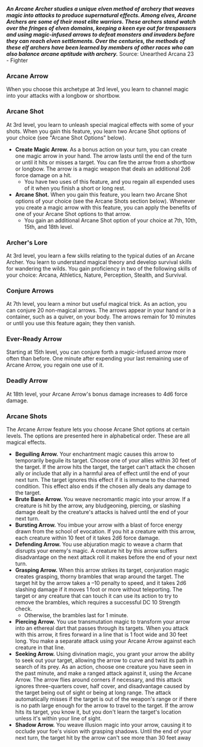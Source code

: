 ***An Arcane Archer studies a unique elven method of archery that weaves magic into attacks to produce supernatural effects. Among elves, Arcane Archers are some of their most elite warriors. These archers stand watch over the fringes of elven domains, keeping a keen eye out for trespassers and using magic-infused arrows to defeat monsters and invaders before they can reach elven settlements. Over the centuries, the methods of these elf archers have been learned by members of other races who can also balance arcane aptitude with archery.***
Source: Unearthed Arcana 23 - Fighter
### Arcane Arrow
When you choose this archetype at 3rd level, you learn to channel magic into your attacks with a longbow or shortbow.
### Arcane Shot
At 3rd level, you learn to unleash special magical effects with some of your shots. When you gain this feature, you learn two Arcane Shot options of your choice (see "Arcane Shot Options" below).
* **Create Magic Arrow.** As a bonus action on your turn, you can create one magic arrow in your hand. The arrow lasts until the end of the turn or until it hits or misses a target. You can fire the arrow from a shortbow or longbow. The arrow is a magic weapon that deals an additional 2d6 force damage on a hit.
	+ You have two uses of this feature, and you regain all expended uses of it when you finish a short or long rest.
* **Arcane Shot.** When you gain this feature, you learn two Arcane Shot options of your choice (see the Arcane Shots section below). Whenever you create a magic arrow with this feature, you can apply the benefits of one of your Arcane Shot options to that arrow.
	+ You gain an additional Arcane Shot option of your choice at 7th, 10th, 15th, and 18th level.
### Archer's Lore
At 3rd level, you learn a few skills relating to the typical duties of an Arcane Archer. You learn to understand magical theory and develop survival skills for wandering the wilds.
You gain proficiency in two of the following skills of your choice: Arcana, Athletics, Nature, Perception, Stealth, and Survival.
### Conjure Arrows
At 7th level, you learn a minor but useful magical trick. As an action, you can conjure 20 non-magical arrows. The arrows appear in your hand or in a container, such as a quiver, on your body. The arrows remain for 10 minutes or until you use this feature again; they then vanish.
### Ever-Ready Arrow
Starting at 15th level, you can conjure forth a magic-infused arrow more often than before. One minute after expending your last remaining use of Arcane Arrow, you regain one use of it.
### Deadly Arrow
At 18th level, your Arcane Arrow's bonus damage increases to 4d6 force damage.
### Arcane Shots
The Arcane Arrow feature lets you choose Arcane Shot options at certain levels. The options are presented here in alphabetical order.
These are all magical effects.
* **Beguiling Arrow.** Your enchantment magic causes this arrow to temporarily beguile its target. Choose one of your allies within 30 feet of the target. If the arrow hits the target, the target can't attack the chosen ally or include that ally in a harmful area of effect until the end of your next turn. The target ignores this effect if it is immune to the charmed condition. This effect also ends if the chosen ally deals any damage to the target.
* **Brute Bane Arrow.** You weave necromantic magic into your arrow. If a creature is hit by the arrow, any bludgeoning, piercing, or slashing damage dealt by the creature's attacks is halved until the end of your next turn.
* **Bursting Arrow.** You imbue your arrow with a blast of force energy drawn from the school of evocation. If you hit a creature with this arrow, each creature within 10 feet of it takes 2d6 force damage.
* **Defending Arrow.** You use abjuration magic to weave a charm that disrupts your enemy's magic. A creature hit by this arrow suffers disadvantage on the next attack roll it makes before the end of your next turn.
* **Grasping Arrow.** When this arrow strikes its target, conjuration magic creates grasping, thorny brambles that wrap around the target. The target hit by the arrow takes a –10 penalty to speed, and it takes 2d6 slashing damage if it moves 1 foot or more without teleporting. The target or any creature that can touch it can use its action to try to remove the brambles, which requires a successful DC 10 Strength check.
	+ Otherwise, the brambles last for 1 minute.
* **Piercing Arrow.** You use transmutation magic to transform your arrow into an ethereal dart that passes through its targets. When you attack with this arrow, it fires forward in a line that is 1 foot wide and 30 feet long. You make a separate attack using your Arcane Arrow against each creature in that line.
* **Seeking Arrow.** Using divination magic, you grant your arrow the ability to seek out your target, allowing the arrow to curve and twist its path in search of its prey. As an action, choose one creature you have seen in the past minute, and make a ranged attack against it, using the Arcane Arrow. The arrow flies around corners if necessary, and this attack ignores three-quarters cover, half cover, and disadvantage caused by the target being out of sight or being at long range. The attack automatically misses if the target is out of the weapon's range or if there is no path large enough for the arrow to travel to the target. If the arrow hits its target, you know it, but you don't learn the target's location unless it's within your line of sight.
* **Shadow Arrow.** You weave illusion magic into your arrow, causing it to occlude your foe's vision with grasping shadows. Until the end of your next turn, the target hit by the arrow can't see more than 30 feet away